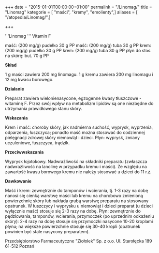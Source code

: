 +++
date = "2015-01-01T00:00:00+01:00"
permalink = "/Linomag/"
title = "Linomag"
kategorie = [ "maści", "kremy", "emolienty",]
aliases = [ "/atopedia/Linomag/",]

+++

'''Linomag ''' Vitamin F

maść: (200 mg/g) pudełko 30 g PP maść: (200 mg/g) tuba 30 g PP krem: (200 mg/g) pudełko 30 g PP krem: (200 mg/g) tuba 30 g PP płyn do stos. na skórę: but. 70 g PP

**Skład**

1 g maści zawiera 200 mg linomagu. 1 g kremu zawiera 200 mg linomagu i 12 mg kwasu borowego.

**Działanie**

Preparat zawiera wielonienasycone, egzogenne kwasy tłuszczowe - witaminę F. Przez swój wpływ na metabolizm lipidów są one niezbędne do utrzymania prawidłowego stanu skóry.

**Wskazania**

Krem i maść: choroby skóry, jak nadmierna suchość, wyprysk, wyprzenia, odparzenia, łuszczyca; ponadto maść można stosować do codziennej pielęgnacji zdrowej skóry niemowląt i dzieci. Płyn: wyprysk, zmiany uczuleniowe, łuszczyca, trądzik.

**Przeciwwskazania**

Wyprysk łojotokowy. Nadwrażliwość na składniki preparatu (zwłaszcza nadwrażliwość na lanolinę w przypadku kremu i maści). Ze względu na zawartość kwasu borowego kremu nie należy stosować u dzieci do 11 r.ż.

**Dawkowanie**

Maść i krem: zewnętrznie do tamponów i wcierania, tj. 1-3 razy na dobę nanosi się cienką warstwę maści lub kremu na chorobowo zmienioną powierzchnię skóry lub nakłada grubą warstwę preparatu na stosowany opatrunek. W łuszczycy i wyprysku u niemowląt i dzieci preparat (u dzieci wyłącznie maść) stosuje się 2-3 razy na dobę. Płyn: zewnętrznie do pędzlowania, tamponów, wcierania, przymoczek (po uprzednim odkażeniu skóry): 2-4 razy na dobę stosuje się przymoczki nasycone 10-20 kroplami płynu; na większe powierzchnie stosuje się 30-40 kropli (opatrunek powinien być stale nasycony preparatem).

Przedsiębiorstwo Farmaceutyczne "Ziołolek" Sp. z o.o. Ul. Starołęcka 189 61-512 Poznań
